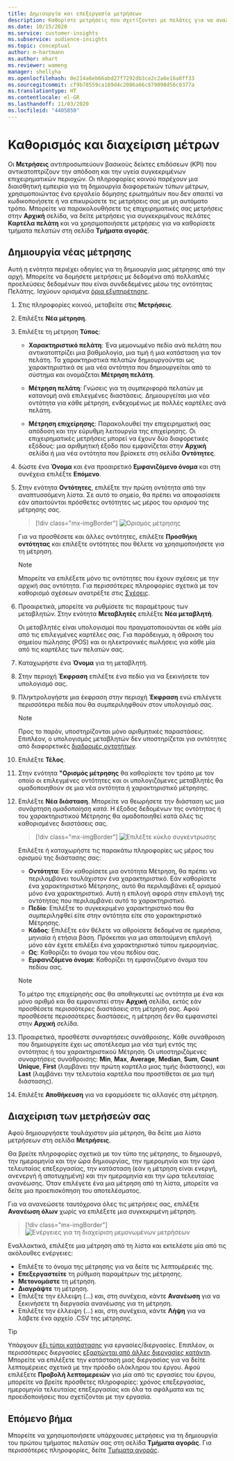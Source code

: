 ```yaml
---
title: Δημιουργία και επεξεργασία μετρήσεων
description: Καθορίστε μετρήσεις που σχετίζονται με πελάτες για να αναλύσετε και να απεικονίσετε την απόδοση ορισμένων επιχειρηματικών περιοχών.
ms.date: 10/15/2020
ms.service: customer-insights
ms.subservice: audience-insights
ms.topic: conceptual
author: m-hartmann
ms.author: mhart
ms.reviewer: wameng
manager: shellyha
ms.openlocfilehash: 0e214a6eb66abd27f7292db3ce2c2a6e16a8ff33
ms.sourcegitcommit: cf9b78559ca189d4c2086a66c879098d56c0377a
ms.translationtype: HT
ms.contentlocale: el-GR
ms.lasthandoff: 11/03/2020
ms.locfileid: "4405850"
---
```

# <a name="define-and-manage-measures"></a>Καθορισμός και διαχείριση μέτρων

Οι **Μετρήσεις** αντιπροσωπεύουν βασικούς δείκτες επιδόσεων (KPI) που αντικατοπτρίζουν την απόδοση και την υγεία συγκεκριμένων επιχειρηματικών περιοχών. Οι πληροφορίες κοινού παρέχουν μια διαισθητική εμπειρία για τη δημιουργία διαφορετικών τύπων μέτρων, χρησιμοποιώντας ένα εργαλείο δόμησης ερωτημάτων που δεν απαιτεί να κωδικοποιήσετε ή να επικυρώσετε τις μετρήσεις σας με μη αυτόματο τρόπο. Μπορείτε να παρακολουθήσετε τις επιχειρηματικές σας μετρήσεις στην **Αρχική** σελίδα, να δείτε μετρήσεις για συγκεκριμένους πελάτες **Καρτέλα πελάτη** και να χρησιμοποιήσετε μετρήσεις για να καθορίσετε τμήματα πελατών στη σελίδα **Τμήματα αγοράς**.

## <a name="create-a-measure"></a>Δημιουργία νέας μέτρησης

Αυτή η ενότητα περιέχει οδηγίες για τη δημιουργία μιας μέτρησης από την αρχή. Μπορείτε να δομήσετε μετρήσεις με δεδομένα από πολλαπλές προελεύσεις δεδομένων που είναι συνδεδεμένες μέσω της οντότητας Πελάτης. Ισχύουν ορισμένα [όρια εξυπηρέτησης](service-limits.md).

1. Στις πληροφορίες κοινού, μεταβείτε στις **Μετρήσεις**.

2. Επιλέξτε **Νέα μέτρηση**.

3. Επιλέξτε τη μέτρηση **Τύπος**:

   - **Χαρακτηριστικό πελάτη**: Ένα μεμονωμένο πεδίο ανά πελάτη που αντικατοπτρίζει μια βαθμολογία, μια τιμή ή μια κατάσταση για τον πελάτη. Τα χαρακτηριστικά πελατών δημιουργούνται ως χαρακτηριστικά σε μια νέα οντότητα που δημιουργείται από το σύστημα και ονομάζεται **Μέτρηση πελάτη**.

   - **Μέτρηση πελάτη**: Γνώσεις για τη συμπεριφορά πελατών με κατανομή ανά επιλεγμένες διαστάσεις. Δημιουργείται μια νέα οντότητα για κάθε μέτρηση, ενδεχομένως με πολλές καρτέλες ανά πελάτη.

   - **Μέτρηση επιχείρησης**: Παρακολουθεί την επιχειρηματική σας απόδοση και την εύρυθμη λειτουργία της επιχείρησης. Οι επιχειρηματικές μετρήσεις μπορεί να έχουν δύο διαφορετικές εξόδους: μια αριθμητική έξοδο που εμφανίζεται στην **Αρχική** σελίδα ή μια νέα οντότητα που βρίσκετε στη σελίδα **Οντότητες**.

4. δώστε ένα **Όνομα** και ένα προαιρετικό **Εμφανιζόμενο όνομα** και στη συνέχεια επιλέξτε **Επόμενο**.

5. Στην ενότητα **Οντότητες**, επιλέξτε την πρώτη οντότητα από την αναπτυσσόμενη λίστα. Σε αυτό το σημείο, θα πρέπει να αποφασίσετε εάν απαιτούνται πρόσθετες οντότητες ως μέρος του ορισμού της μέτρησης σας.

   > [!div class="mx-imgBorder"]
   > ![Ορισμός μέτρησης](media/measure-definition.png "Ορισμός μέτρησης")

   Για να προσθέσετε και άλλες οντότητες, επιλέξτε **Προσθήκη οντότητας** και επιλέξτε οντότητες που θέλετε να χρησιμοποιήσετε για τη μέτρηση.

   > [!NOTE]
   > Μπορείτε να επιλέξετε μόνο τις οντότητες που έχουν σχέσεις με την αρχική σας οντότητα. Για περισσότερες πληροφορίες σχετικά με τον καθορισμό σχέσεων ανατρέξτε στις [Σχέσεις](relationships.md).

6. Προαιρετικά, μπορείτε να ρυθμίσετε τις παραμέτρους των μεταβλητών. Στην ενότητα **Μεταβλητές** επιλέξτε **Νέα μεταβλητή**.

   Οι μεταβλητές είναι υπολογισμοί που πραγματοποιούνται σε κάθε μία από τις επιλεγμένες καρτέλες σας. Για παράδειγμα, η άθροιση του σημείου πώλησης (POS) και οι ηλεκτρονικές πωλήσεις για κάθε μία από τις καρτέλες των πελατών σας.

7. Καταχωρήστε ένα **Όνομα** για τη μεταβλητή.

8. Στην περιοχή **Έκφραση** επιλέξτε ένα πεδίο για να ξεκινήσετε τον υπολογισμό σας.

9. Πληκτρολογήστε μια έκφραση στην περιοχή **Έκφραση** ενώ επιλέγετε περισσότερα πεδία που θα συμπεριληφθούν στον υπολογισμό σας.

   > [!NOTE]
   > Προς το παρόν, υποστηρίζονται μόνο αριθμητικές παραστάσεις. Επιπλέον, ο υπολογισμός μεταβλητών δεν υποστηρίζεται για οντότητες από διαφορετικές [διαδρομές οντοτήτων](relationships.md).

10. Επιλέξτε **Τέλος**.

11. Στην ενότητα **"Ορισμός μέτρησης** θα καθορίσετε τον τρόπο με τον οποίο οι επιλεγμένες οντότητες και οι υπολογιζόμενες μεταβλητές θα ομαδοποιηθούν σε μια νέα οντότητα ή χαρακτηριστικό μέτρησης.

12. Επιλέξτε **Νέα διάσταση**. Μπορείτε να θεωρήσετε την διάσταση ως μια συνάρτηση *ομαδοποίηση κατά*. Η έξοδος δεδομένων της οντότητας ή του χαρακτηριστικού Μέτρησης θα ομαδοποιηθεί κατά όλες τις καθορισμένες διαστάσεις σας.

    > [!div class="mx-imgBorder"]
    > ![Επιλέξτε κύκλο συγκέντρωσης](media/measures-businessreport-measure-definition2.png "Επιλέξτε κύκλο συγκέντρωσης")

    Επιλέξτε ή καταχωρήστε τις παρακάτω πληροφορίες ως μέρος του ορισμού της διάστασης σας:

    - **Οντότητα**: Εάν καθορίσετε μια οντότητα Μέτρηση, θα πρέπει να περιλαμβάνει τουλάχιστον ένα χαρακτηριστικό. Εάν καθορίσετε ένα χαρακτηριστικό Μέτρησης, αυτό θα περιλαμβάνει εξ ορισμού μόνο ένα χαρακτηριστικό. Αυτή η επιλογή αφορά στην επιλογή της οντότητας που περιλαμβάνει αυτό το χαρακτηριστικό.
    - **Πεδίο**: Επιλέξτε το συγκεκριμένο χαρακτηριστικό που θα συμπεριληφθεί είτε στην οντότητα είτε στο χαρακτηριστικό Μέτρησης.
    - **Κάδος**: Επιλέξτε εάν θέλετε να αθροίσετε δεδομένα σε ημερήσια, μηνιαία ή ετήσια βάση. Πρόκειται για μια απαιτούμενη επιλογή μόνο εάν έχετε επιλέξει ένα χαρακτηριστικό τύπου ημερομηνίας.
    - **Ως**: Καθορίζει το όνομα του νέου πεδίου σας.
    - **Εμφανιζόμενο όνομα**: Καθορίζει τη εμφανιζόμενο όνομα του πεδίου σας.

    > [!NOTE]
    > Το μέτρο της επιχείρησής σας θα αποθηκευτεί ως οντότητα με ένα και μόνο αριθμό και θα εμφανιστεί στην **Αρχική** σελίδα, εκτός εάν προσθέσετε περισσότερες διαστάσεις στη μέτρησή σας. Αφού προσθέσετε περισσότερες διαστάσεις, η μέτρηση *δεν* θα εμφανιστεί στην **Αρχική** σελίδα.

13. Προαιρετικά, προσθέστε συναρτήσεις συνάθροισης. Κάθε συνάθροιση που δημιουργείτε έχει ως αποτέλεσμα μια νέα τιμή εντός της οντότητας ή του χαρακτηριστικού Μέτρηση. Οι υποστηριζόμενες συναρτήσεις συνάθροισης: **Min**, **Max**, **Average**, **Median**, **Sum**, **Count Unique**, **First** (λαμβάνει την πρώτη καρτέλα μιας τιμής διάστασης), και **Last** (λαμβάνει την τελευταία καρτέλα που προστίθεται σε μια τιμή διάστασης).

14. Επιλέξτε **Αποθήκευση** για να εφαρμόσετε τις αλλαγές στη μέτρηση.

## <a name="manage-your-measures"></a>Διαχείριση των μετρήσεών σας

Αφού δημιουργήσετε τουλάχιστον μία μέτρηση, θα δείτε μια λίστα μετρήσεων στη σελίδα **Μετρήσεις**.

Θα βρείτε πληροφορίες σχετικά με τον τύπο της μέτρησης, το δημιουργό, την ημερομηνία και την ώρα δημιουργίας, την ημερομηνία και την ώρα τελευταίας επεξεργασίας, την κατάσταση (εάν η μέτρηση είναι ενεργή, ανενεργή ή αποτυχημένη) και την ημερομηνία και την ώρα τελευταίας ανανέωσης. Όταν επιλέγετε ένα μια μέτρηση από τη λίστα, μπορείτε να δείτε μια προεπισκόπηση του αποτελέσματος.

Για να ανανεώσετε ταυτόχρονα όλες τις μετρήσεις σας, επιλέξτε **Ανανέωση όλων** χωρίς να επιλέξετε μια συγκεκριμένη μέτρηση.

> [!div class="mx-imgBorder"]
> ![Ενέργειες για τη διαχείριση μεμονωμένων μετρήσεων](media/measure-actions.png "Ενέργειες για τη διαχείριση μεμονωμένων μετρήσεων")

Εναλλακτικά, επιλέξτε μια μέτρηση από τη λίστα και εκτελέστε μία από τις ακόλουθες ενέργειες:

- Επιλέξτε το όνομα της μέτρησης για να δείτε τις λεπτομέρειές της.
- **Επεξεργαστείτε** τη ρύθμιση παραμέτρων της μέτρησης.
- **Μετονομάστε** τη μέτρηση.
- **Διαγράψτε** τη μέτρηση.
- Επιλέξτε την έλλειψη (...) και, στη συνέχεια, κάντε **Ανανέωση** για να ξεκινήσετε τη διεργασία ανανέωσης για τη μέτρηση.
- Επιλέξτε την έλλειψη (...) και, στη συνέχεια, κάντε **Λήψη** για να λάβετε ένα αρχείο .CSV της μέτρησης.

> [!TIP]
> Υπάρχουν [έξι τύποι κατάστασης](system.md#status-types) για εργασίες/διεργασίες. Επιπλέον, οι περισσότερες διεργασίες [εξαρτώνται από άλλες διεργασίες κατάντη](system.md#refresh-policies). Μπορείτε να επιλέξετε την κατάσταση μιας διεργασίας για να δείτε λεπτομέρειες σχετικά με την πρόοδο ολόκληρου του έργου. Αφού επιλέξετε **Προβολή λεπτομερειών** για μία από τις εργασίες του έργου, μπορείτε να βρείτε πρόσθετες πληροφορίες: χρόνος επεξεργασίας, ημερομηνία τελευταίας επεξεργασίας και όλα τα σφάλματα και τις προειδοποιήσεις που σχετίζονται με την εργασία.

## <a name="next-step"></a>Επόμενο βήμα

Μπορείτε να χρησιμοποιήσετε υπάρχουσες μετρήσεις για τη δημιουργία του πρώτου τμήματος πελατών σας στη σελίδα **Τμήματα αγοράς**. Για περισσότερες πληροφορίες, δείτε [Τμήματα αγοράς](segments.md).
